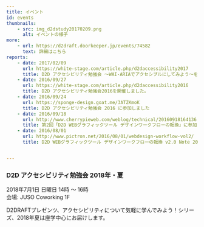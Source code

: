 ```yaml
---
title: イベント
id: events
thumbnails:
    - src: img_d2dstudy20170209.png
      alt: イベントの様子
more:
    - url: https://d2draft.doorkeeper.jp/events/74582
      text: 詳細はこちら
reports:
    - date: 2017/02/09
      url: https://white-stage.com/article.php/d2daccessibility2017
      title: D2D アクセシビリティ勉強会 ～WAI-ARIAでアクセシブルにしてみよう～を開催しました。
    - date: 2016/09/27
      url: https://white-stage.com/article.php/d2daccessibility2016
      title: D2D アクセシビリティ勉強会2016を開催しました。
    - date: 2016/09/24
      url: https://sponge-design.goat.me/3ATZKmoK
      title: D2D アクセシビリティ勉強会 2016 に参加しました
    - date: 2016/09/18
      url: http://www.cherrypieweb.com/weblog/technical/20160918164136.php
      title: 第2回「D2D WEBグラフィックツール デザインワークフローの転換」に参加してきました
    - date: 2016/08/01
      url: http://www.pictron.net/2016/08/01/webdesign-workflow-vol2/
      title: D2D WEBグラフィックツール デザインワークフローの転換 v2.0 Note 2016/7/23（土）


---
```


### D2D アクセシビリティ勉強会 2018年・夏

2018年7月1日 日曜日 14時 ～ 16時  
会場: JUSO Coworking 1F 

D2DRAFTプレゼンツ、アクセシビリティについて気軽に学んでみよう！シリーズ、2018年夏は座学中心にお届けします。